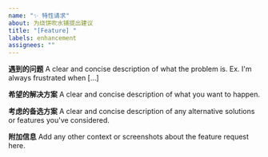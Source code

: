 ```yaml
---
name: "✨ 特性请求"
about: 为烧饼吹水铺提出建议
title: "[Feature] "
labels: enhancement
assignees: ""
---
```


**遇到的问题**
A clear and concise description of what the problem is. Ex. I'm always frustrated when [...]

**希望的解决方案**
A clear and concise description of what you want to happen.

**考虑的备选方案**
A clear and concise description of any alternative solutions or features you've considered.

**附加信息**
Add any other context or screenshots about the feature request here.
